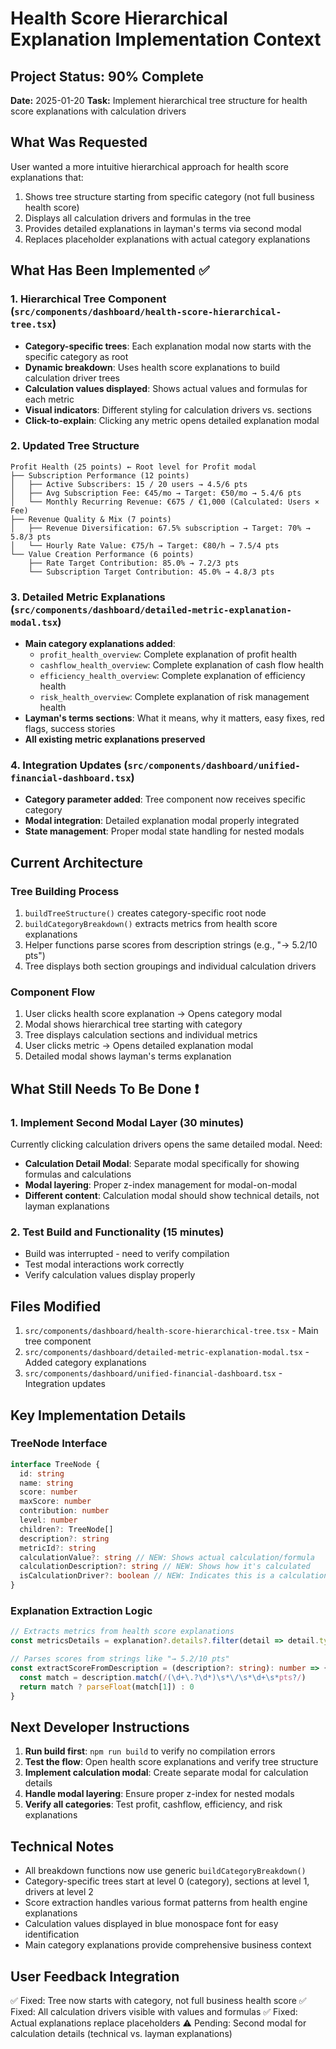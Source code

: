 # Health Score Hierarchical Explanation Implementation Context

## Project Status: 90% Complete
**Date:** 2025-01-20
**Task:** Implement hierarchical tree structure for health score explanations with calculation drivers

## What Was Requested
User wanted a more intuitive hierarchical approach for health score explanations that:
1. Shows tree structure starting from specific category (not full business health score)
2. Displays all calculation drivers and formulas in the tree
3. Provides detailed explanations in layman's terms via second modal
4. Replaces placeholder explanations with actual category explanations

## What Has Been Implemented ✅

### 1. Hierarchical Tree Component (`src/components/dashboard/health-score-hierarchical-tree.tsx`)
- **Category-specific trees**: Each explanation modal now starts with the specific category as root
- **Dynamic breakdown**: Uses health score explanations to build calculation driver trees
- **Calculation values displayed**: Shows actual values and formulas for each metric
- **Visual indicators**: Different styling for calculation drivers vs. sections
- **Click-to-explain**: Clicking any metric opens detailed explanation modal

### 2. Updated Tree Structure
```
Profit Health (25 points) ← Root level for Profit modal
├── Subscription Performance (12 points)
│   ├── Active Subscribers: 15 / 20 users → 4.5/6 pts
│   ├── Avg Subscription Fee: €45/mo → Target: €50/mo → 5.4/6 pts
│   └── Monthly Recurring Revenue: €675 / €1,000 (Calculated: Users × Fee)
├── Revenue Quality & Mix (7 points)
│   ├── Revenue Diversification: 67.5% subscription → Target: 70% → 5.8/3 pts
│   └── Hourly Rate Value: €75/h → Target: €80/h → 7.5/4 pts
└── Value Creation Performance (6 points)
    ├── Rate Target Contribution: 85.0% → 7.2/3 pts
    └── Subscription Target Contribution: 45.0% → 4.8/3 pts
```

### 3. Detailed Metric Explanations (`src/components/dashboard/detailed-metric-explanation-modal.tsx`)
- **Main category explanations added**:
  - `profit_health_overview`: Complete explanation of profit health
  - `cashflow_health_overview`: Complete explanation of cash flow health
  - `efficiency_health_overview`: Complete explanation of efficiency health
  - `risk_health_overview`: Complete explanation of risk management health
- **Layman's terms sections**: What it means, why it matters, easy fixes, red flags, success stories
- **All existing metric explanations preserved**

### 4. Integration Updates (`src/components/dashboard/unified-financial-dashboard.tsx`)
- **Category parameter added**: Tree component now receives specific category
- **Modal integration**: Detailed explanation modal properly integrated
- **State management**: Proper modal state handling for nested modals

## Current Architecture

### Tree Building Process
1. `buildTreeStructure()` creates category-specific root node
2. `buildCategoryBreakdown()` extracts metrics from health score explanations
3. Helper functions parse scores from description strings (e.g., "→ 5.2/10 pts")
4. Tree displays both section groupings and individual calculation drivers

### Component Flow
1. User clicks health score explanation → Opens category modal
2. Modal shows hierarchical tree starting with category
3. Tree displays calculation sections and individual metrics
4. User clicks metric → Opens detailed explanation modal
5. Detailed modal shows layman's terms explanation

## What Still Needs To Be Done ❗

### 1. Implement Second Modal Layer (30 minutes)
Currently clicking calculation drivers opens the same detailed modal. Need:
- **Calculation Detail Modal**: Separate modal specifically for showing formulas and calculations
- **Modal layering**: Proper z-index management for modal-on-modal
- **Different content**: Calculation modal should show technical details, not layman explanations

### 2. Test Build and Functionality (15 minutes)
- Build was interrupted - need to verify compilation
- Test modal interactions work correctly
- Verify calculation values display properly

## Files Modified
1. `src/components/dashboard/health-score-hierarchical-tree.tsx` - Main tree component
2. `src/components/dashboard/detailed-metric-explanation-modal.tsx` - Added category explanations
3. `src/components/dashboard/unified-financial-dashboard.tsx` - Integration updates

## Key Implementation Details

### TreeNode Interface
```typescript
interface TreeNode {
  id: string
  name: string
  score: number
  maxScore: number
  contribution: number
  level: number
  children?: TreeNode[]
  description?: string
  metricId?: string
  calculationValue?: string // NEW: Shows actual calculation/formula
  calculationDescription?: string // NEW: Shows how it's calculated
  isCalculationDriver?: boolean // NEW: Indicates this is a calculation detail
}
```

### Explanation Extraction Logic
```typescript
// Extracts metrics from health score explanations
const metricsDetails = explanation?.details?.filter(detail => detail.type === 'metrics') || []

// Parses scores from strings like "→ 5.2/10 pts"
const extractScoreFromDescription = (description?: string): number => {
  const match = description.match(/(\d+\.?\d*)\s*\/\s*\d+\s*pts?/)
  return match ? parseFloat(match[1]) : 0
}
```

## Next Developer Instructions

1. **Run build first**: `npm run build` to verify no compilation errors
2. **Test the flow**: Open health score explanations and verify tree structure
3. **Implement calculation modal**: Create separate modal for calculation details
4. **Handle modal layering**: Ensure proper z-index for nested modals
5. **Verify all categories**: Test profit, cashflow, efficiency, and risk explanations

## Technical Notes
- All breakdown functions now use generic `buildCategoryBreakdown()`
- Category-specific trees start at level 0 (category), sections at level 1, drivers at level 2
- Score extraction handles various format patterns from health engine explanations
- Calculation values displayed in blue monospace font for easy identification
- Main category explanations provide comprehensive business context

## User Feedback Integration
✅ Fixed: Tree now starts with category, not full business health score
✅ Fixed: All calculation drivers visible with values and formulas
✅ Fixed: Actual explanations replace placeholders
⚠️  Pending: Second modal for calculation details (technical vs. layman explanations)